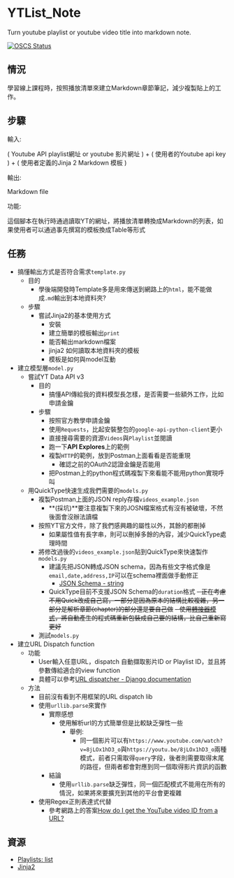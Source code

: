 # YTList_Note

Turn youtube playlist or youtube video title into markdown note.

[![OSCS Status](https://www.oscs1024.com/platform/badge/Loukei/YTList_Note.svg?size=small)](https://www.oscs1024.com/project/Loukei/YTList_Note?ref=badge_small)

## 情況

學習線上課程時，按照播放清單來建立Markdown章節筆記，減少複製貼上的工作。

## 步驟

輸入:

( Youtube API playlist網址 or youtube 影片網址 ) + ( 使用者的Youtube api key ) + ( 使用者定義的Jinja 2 Markdown 模板 )

輸出: 

Markdown file

功能:

這個腳本在執行時通過讀取YT的網址，將播放清單轉換成Markdown的列表，如果使用者可以通過事先撰寫的模板換成Table等形式

## 任務

- 搞懂輸出方式是否符合需求`template.py`
  - 目的
    - 學後端開發時Template多是用來傳送到網路上的`html`，能不能做成`.md`輸出到本地資料夾?
  - 步驟
    - 嘗試Jinja2的基本使用方式
      - 安裝
      - 建立簡單的模板輸出`print`
      - 能否輸出markdown檔案
      - jinja2 如何讀取本地資料夾的模板
      - 模板是如何與model互動
- 建立模型層`model.py`
  - 嘗試YT Data API v3
    - 目的
      - 搞懂API傳給我的資料模型長怎樣，是否需要一些額外工作，比如申請金鑰
    - 步驟
      - 按照官方教學申請金鑰
      - 使用`Requests`，比起安裝整包的`google-api-python-client`更小
      - 直接搜尋需要的資源`Videos`與`Playlist`並閱讀
      - 跑一下**API Explores**上的範例
      - 複製`HTTP`的範例，放到Postman上面看看是否能重現
        - 確認之前的OAuth2認證金鑰是否能用
      - 把Postman上的python程式碼複製下來看能不能用python實現呼叫
  - 用QuickType快速生成我們需要的`models.py`
    - 複製Postman上面的JSON reply存檔`videos_example.json`
      - **(採坑)**要注意複製下來的JOSN檔案格式有沒有被破壞，不然後面會沒辦法讀檔
    - 按照YT官方文件，除了我們感興趣的屬性以外，其餘的都刪掉
      - 如果屬性值有長字串，則可以刪掉多餘的內容，減少QuickType處理時間
    - 將修改過後的`videos_example.json`貼到QuickType來快速製作`models.py`
      - 建議先把JSON轉成JSON schema，因為有些文字格式像是`email,date,address,IP`可以在schema裡面做手動修正
        - [JSON Schema - string](https://json-schema.org/understanding-json-schema/reference/string.html#dates-and-times)
      - QuickType目前不支援JSON Schema的`duration`格式
      ~~- 正在考慮不用Quick改成自己寫，一部分是因為原本的結構比較複雜，另一部分是解析章節(chapter)的部分還是要自己做~~
        ~~- 使用[轉接器模式](https://en.wikipedia.org/wiki/Adapter_pattern)，將自動產生的程式碼重新包裝成自己要的結構，比自己重新寫更好~~
    - 測試`models.py`
- 建立URL Dispatch function
  - 功能
    - User輸入任意URL，dispatch 自動擷取影片ID or Playlist ID，並且將參數傳給適合的view function
    - 具體可以參考[URL dispatcher - Django documentation](https://docs.djangoproject.com/en/4.0/topics/http/urls/)
  - 方法
    - 目前沒有看到不用框架的URL dispatch lib
    - 使用`urllib.parse`來實作
      - 實際感想
        - 使用解析url的方式簡單但是比較缺乏彈性一些
          - 舉例:
            - 同一個影片可以有`https://www.youtube.com/watch?v=8jLOx1hD3_o`與`https://youtu.be/8jLOx1hD3_o`兩種模式，前者只需取得`query`字段，後者則需要取得末尾的路徑，但兩者都會對應到同一個取得影片資訊的函數
      - 結論
        - 使用`urllib.parse`缺乏彈性，同一個匹配模式不能用在所有的情況，如果將來要擴充到其他的平台會更複雜
    - 使用Regex正則表達式代替
      - 參考網路上的答案[How do I get the YouTube video ID from a URL?](https://stackoverflow.com/questions/3452546/how-do-i-get-the-youtube-video-id-from-a-url)

## 資源

- [Playlists: list](https://developers.google.com/youtube/v3/docs/playlists/list) 
- [Jinja2](http://docs.jinkan.org/docs/jinja2/)
